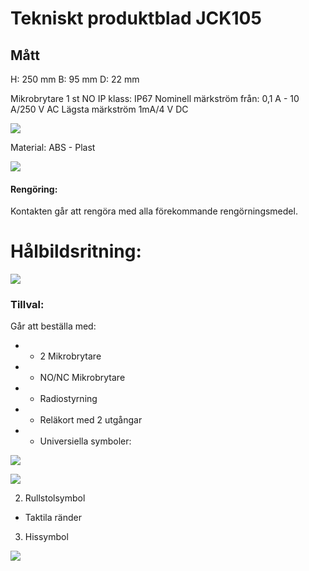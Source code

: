 # Tekniskt produktblad JCK105

## Mått

H: 250 mm B: 95 mm D: 22 mm

Mikrobrytare 1 st NO IP klass: IP67 Nominell märkström från: 0,1 A - 10 A/250 V AC Lägsta märkström 1mA/4 V DC

![](_page_0_Picture_4.jpeg)

Material: ABS - Plast

![](_page_0_Picture_6.jpeg)

#### Rengöring:

Kontakten går att rengöra med alla förekommande rengörningsmedel.

# Hålbildsritning:

![](_page_0_Figure_10.jpeg)

### Tillval:

Går att beställa med:

- * 2 Mikrobrytare
- * NO/NC Mikrobrytare
- * Radiostyrning
- * Reläkort med 2 utgångar
- * Universiella symboler:

![](_page_0_Picture_18.jpeg)

![](_page_0_Picture_19.jpeg)

2. Rullstolsymbol

* Taktila ränder

3. Hissymbol

![](_page_0_Picture_24.jpeg)